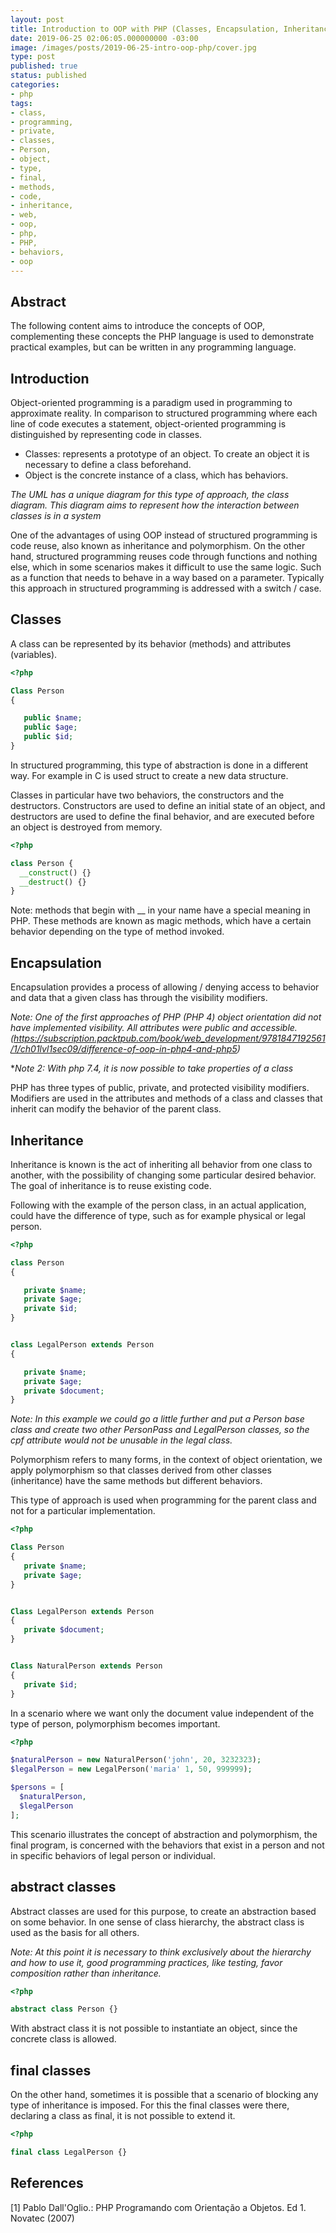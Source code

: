 ```yaml
---
layout: post
title: Introduction to OOP with PHP (Classes, Encapsulation, Inheritance)
date: 2019-06-25 02:06:05.000000000 -03:00
image: /images/posts/2019-06-25-intro-oop-php/cover.jpg
type: post
published: true
status: published
categories:
- php
tags:
- class,
- programming,
- private,
- classes,
- Person,
- object,
- type,
- final,
- methods,
- code,
- inheritance,
- web,
- oop,
- php,
- PHP,
- behaviors,
- oop
---
```


## Abstract

The following content aims to introduce the concepts of OOP, complementing these
concepts the PHP language is used to demonstrate practical examples, but can be
written in any programming language.

## Introduction

Object-oriented programming is a paradigm used in programming to approximate
reality. In comparison to structured programming where each line of code
executes a statement, object-oriented programming is distinguished by
representing code in classes.

- Classes: represents a prototype of an object. To create an object it is necessary to define a class beforehand.
- Object is the concrete instance of a class, which has behaviors.

*The UML has a unique diagram for this type of approach, the class diagram. This diagram aims to represent how the interaction between classes is in a system*

One of the advantages of using OOP instead of structured programming is code
reuse, also known as inheritance and polymorphism. On the other hand,
structured programming reuses code through functions and nothing else, which in
some scenarios makes it difficult to use the same logic. Such as a function
that needs to behave in a way based on a parameter. Typically this approach in
structured programming is addressed with a switch / case.

## Classes

A class can be represented by its behavior (methods) and attributes (variables).

``` php
<?php

Class Person
{

   public $name;
   public $age;
   public $id;
}
```

In structured programming, this type of abstraction is done in a different way.
For example in C is used struct to create a new data structure.

Classes in particular have two behaviors, the constructors and the destructors.
Constructors are used to define an initial state of an object, and destructors
are used to define the final behavior, and are executed before an object is
destroyed from memory.

```php
<?php

class Person {
  __construct() {}
  __destruct() {}
}
```

Note: methods that begin with __ in your name have a special meaning in PHP.
These methods are known as magic methods, which have a certain behavior
depending on the type of method invoked.

## Encapsulation

Encapsulation provides a process of allowing / denying access to behavior and
data that a given class has through the visibility modifiers.

*Note: One of the first approaches of PHP (PHP 4) object orientation did not have implemented visibility. All attributes were public and accessible. (https://subscription.packtpub.com/book/web_development/9781847192561/1/ch01lvl1sec09/difference-of-oop-in-php4-and-php5)*

**Note 2: With php 7.4, it is now possible to take properties of a class*

PHP has three types of public, private, and protected visibility modifiers.
Modifiers are used in the attributes and methods of a class and classes that
inherit can modify the behavior of the parent class.

## Inheritance

Inheritance is known is the act of inheriting all behavior from one class to
another, with the possibility of changing some particular desired behavior.
The goal of inheritance is to reuse existing code.

Following with the example of the person class, in an actual application, could
have the difference of type, such as for example physical or legal person.

```php
<?php

class Person
{

   private $name;
   private $age;
   private $id;
}


class LegalPerson extends Person
{

   private $name;
   private $age;
   private $document;
}
```

*Note: In this example we could go a little further and put a Person base class
and create two other PersonPass and LegalPerson classes, so the cpf attribute
would not be unusable in the legal class.*

Polymorphism refers to many forms, in the context of object orientation,
we apply polymorphism so that classes derived from other classes (inheritance)
have the same methods but different behaviors.

This type of approach is used when programming for the parent class and not for
a particular implementation.

```php
<?php

Class Person
{
   private $name;
   private $age;
}


Class LegalPerson extends Person
{
   private $document;
}


Class NaturalPerson extends Person
{
   private $id;
}
```

In a scenario where we want only the document value independent of the type of
person, polymorphism becomes important.

```php
<?php

$naturalPerson = new NaturalPerson('john', 20, 3232323);
$legalPerson = new LegalPerson('maria' 1, 50, 999999);

$persons = [
  $naturalPerson,
  $legalPerson
];
```

This scenario illustrates the concept of abstraction and polymorphism, the final
program, is concerned with the behaviors that exist in a person and not in
specific behaviors of legal person or individual.

## abstract classes

Abstract classes are used for this purpose, to create an abstraction based on
some behavior. In one sense of class hierarchy, the abstract class is used as
the basis for all others.

*Note: At this point it is necessary to think exclusively about the hierarchy and
how to use it, good programming practices, like testing, favor composition
rather than inheritance.*

```php
<?php

abstract class Person {}
```

With abstract class it is not possible to instantiate an object, since the
concrete class is allowed.

## final classes

On the other hand, sometimes it is possible that a scenario of blocking any type
of inheritance is imposed. For this the final classes were there, declaring a 
class as final, it is not possible to extend it.


```php
<?php

final class LegalPerson {}
```

## References

[1] Pablo Dall'Oglio.: PHP Programando com Orientação a Objetos. Ed 1. Novatec (2007)
